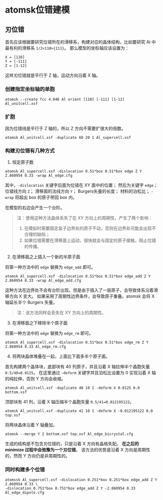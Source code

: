 
# atomsk位错建模

## 刃位错
首先应该根据要研究位错所在的滑移系，构建对应的晶体结构，比如要研究 Al 中最有利的滑移系 `1/2<110>{111}`。
那么模型的坐标轴应该设置为：
```
X = [110]
Y = [-111]
Z = [1-12]
```
这样刃位错就是平行于 Z 轴，运动方向沿着 X 轴。

### 创建指定坐标轴的单胞

```
atomsk --create fcc 4.046 Al orient [110] [-111] [1-12] Al_unitcell.xsf
```
### 扩胞

因为位错线是平行于 Z 轴的，所以 Z 方向不需要扩很大的倍数。
```
atomsk Al_unitcell.xsf -duplicate 60 20 1 Al_supercell.xsf
```

### 构建刃位错有几种方式

1. 恒定原子数

```
atomsk Al_supercell.xsf -dislocation 0.51*box 0.51*box edge Z Y 2.860954 0.33 -wrap Al_edge.cfg
```
其中，`-dislocation` 关键字后面为位错在 XY 面中的位置；
然后为关键字 `edge`；
位错线方向 `Z`；
滑移面的法线方向 `Y`；
Burgers矢量的长度；
材料的泊松比；
`-wrap` 将超出 box 的原子带回 box 内。

在模型的右边会产生一个台阶。

> 注：使用这种方法晶体丢失了在 XY 方向上的周期性，产生了两个影响：
> 1. 在模拟时需要固定盒子边界处的原子不动，否则在边界处可能会出现不合理的缺陷；
> 2. 如果位错需要在滑移面上运动，很快就会与固定的原子接触，阻止位错的传播。

2. 在滑移面之上插入一个新的半原子面

将第一种方法中的 `edge` 替换为 `edge_add` 即可。

```
atomsk Al_supercell.xsf -dislocation 0.51*box 0.51*box edge_add Z Y 2.860954 0.33 -wrap Al_edge_add.cfg
```

这种方法在边界处不会有台阶出现。但是由于插入了一层原子，会导致体系沿着滑移方向 X 变大。
如果采用了周期性边界条件，会导致原子重叠。atomsk 会将 X 轴延长半个 Burgers 矢量。

> 注：该方法同样会丢失在 XY 方向上的周期性。

3. 在滑移面之下移除半个原子面

将第一种方法中的 `edge` 替换为 `edge_rm` 即可。

```
atomsk Al_supercell.xsf -dislocation 0.51*box 0.51*box edge_rm Z Y 2.860954 0.33 Al_edge_rm.cfg
```

4. 将两块晶体堆叠在一起，上面比下面多半个原子面。

首先构建两个晶体块，底部块有 40 列原子，并且沿着 X 轴拉伸半个晶胞矢量 `0.5/40=0.0125`。
在这里通过 `-deform` 关键字并且泊松比设置为 0 实现沿着 X 轴的纯拉伸，否则 Y 方向会收缩。

```
atomsk Al_unitcell.xsf -duplicate 40 10 1 -deform X 0.0125 0.0 bottom.xsf
```

顶部块有 41 列，沿着 X 轴压缩半个晶胞矢量 `0.5/41=0.012195122`。

```
atomsk Al_unitcell.xsf -duplicate 41 10 1 -deform X -0.012195122 0.0 top.xsf
```

将两块晶体沿着 Y 轴叠加。

```
atomsk --merge Y 2 bottom.xsf top.xsf Al_edge_bicrystal.cfg
```

生成的结构是不包含刃位错的，只是沿着 X 方向有晶格失配。
**在之后的 minimize 过程中会弛豫为一个刃位错**。
该方法的优势是沿着 X 方向是周期性的，然而 Y 方向仍是非周期性的。

### 同时构建多个位错

```
atomssk Al_supercell.xsf -dislocation 0.251*box 0.251*box edge_add Z Y 2.860954 0.33 \
-dislocation 0.751*box 0.751*box edge_add Z Y -2.860954 0.33 Al_edge_dipole.cfg
```

